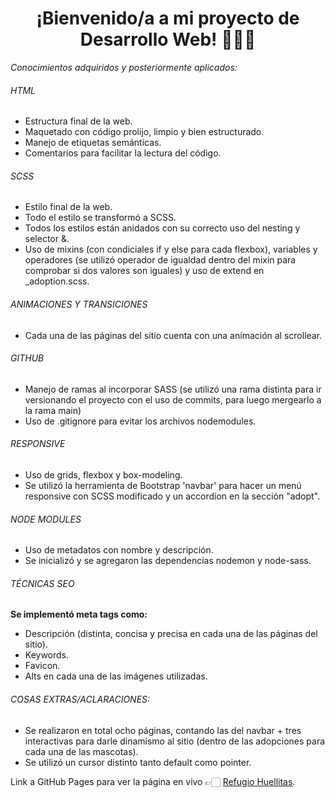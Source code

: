 <h1 align="center"> ¡Bienvenido/a a mi proyecto de Desarrollo Web! 👩🏻‍💻 </h1>

_Conocimientos adquiridos y posteriormente aplicados:_

###### HTML

- Estructura final de la web.
- Maquetado con código prolijo, limpio y bien estructurado.
- Manejo de etiquetas semánticas.
- Comentarios para facilitar la lectura del código.

###### SCSS

- Estilo final de la web.
- Todo el estilo se transformó a SCSS.
- Todos los estilos están anidados con su correcto uso del nesting y selector &.
- Uso de mixins (con condiciales if y else para cada flexbox), variables y operadores (se utilizó operador de igualdad dentro del mixin para comprobar si dos valores son iguales) y uso de extend en \_adoption.scss.

###### ANIMACIONES Y TRANSICIONES

- Cada una de las páginas del sitio cuenta con una animación al scrollear.

###### GITHUB

- Manejo de ramas al incorporar SASS (se utilizó una rama distinta para ir versionando el proyecto con el uso de commits, para luego mergearlo a la rama main)
- Uso de .gitignore para evitar los archivos nodemodules.

###### RESPONSIVE

- Uso de grids, flexbox y box-modeling.
- Se utilizó la herramienta de Bootstrap 'navbar' para hacer un menú responsive con SCSS modificado y un accordion en la sección "adopt".

###### NODE MODULES

- Uso de metadatos con nombre y descripción.
- Se inicializó y se agregaron las dependencias nodemon y node-sass.

###### TÉCNICAS SEO

**Se implementó meta tags como:**

- Descripción (distinta, concisa y precisa en cada una de las páginas del sitio).
- Keywords.
- Favicon.
- Alts en cada una de las imágenes utilizadas.

###### COSAS EXTRAS/ACLARACIONES:

- Se realizaron en total ocho páginas, contando las del navbar + tres interactivas para darle dinamismo al sitio (dentro de las adopciones para cada una de las mascotas).
- Se utilizó un cursor distinto tanto default como pointer.

Link a GitHub Pages para ver la página en vivo 👉🏻 [Refugio Huellitas](https://yenifer-gonzalez.github.io/PF-Gonzalez/).
